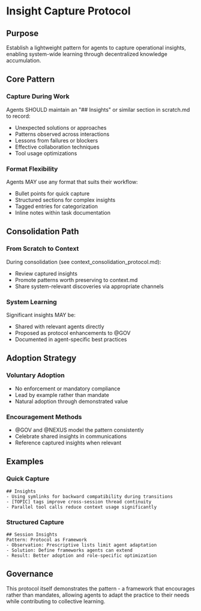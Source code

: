 # Insight Capture Protocol

## Purpose

Establish a lightweight pattern for agents to capture operational insights, enabling system-wide learning through decentralized knowledge accumulation.

## Core Pattern

### Capture During Work
Agents SHOULD maintain an "## Insights" or similar section in scratch.md to record:
- Unexpected solutions or approaches
- Patterns observed across interactions
- Lessons from failures or blockers
- Effective collaboration techniques
- Tool usage optimizations

### Format Flexibility
Agents MAY use any format that suits their workflow:
- Bullet points for quick capture
- Structured sections for complex insights
- Tagged entries for categorization
- Inline notes within task documentation

## Consolidation Path

### From Scratch to Context
During consolidation (see context_consolidation_protocol.md):
- Review captured insights
- Promote patterns worth preserving to context.md
- Share system-relevant discoveries via appropriate channels

### System Learning
Significant insights MAY be:
- Shared with relevant agents directly
- Proposed as protocol enhancements to @GOV
- Documented in agent-specific best practices

## Adoption Strategy

### Voluntary Adoption
- No enforcement or mandatory compliance
- Lead by example rather than mandate
- Natural adoption through demonstrated value

### Encouragement Methods
- @GOV and @NEXUS model the pattern consistently
- Celebrate shared insights in communications
- Reference captured insights when relevant

## Examples

### Quick Capture
```
## Insights
- Using symlinks for backward compatibility during transitions
- [TOPIC] tags improve cross-session thread continuity
- Parallel tool calls reduce context usage significantly
```

### Structured Capture
```
## Session Insights
Pattern: Protocol as Framework
- Observation: Prescriptive lists limit agent adaptation
- Solution: Define frameworks agents can extend
- Result: Better adoption and role-specific optimization
```

## Governance

This protocol itself demonstrates the pattern - a framework that encourages rather than mandates, allowing agents to adapt the practice to their needs while contributing to collective learning.